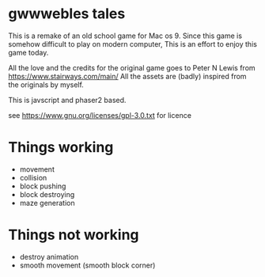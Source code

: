 
# gwwwebles tales #

This is a remake of an old school game for Mac os 9.
Since this game is somehow difficult to play on modern computer,
This is an effort to enjoy this game today.

All the love and the credits for the original game goes to Peter N Lewis from https://www.stairways.com/main/
All the assets are (badly) inspired from the originals by myself.

This is javscript and phaser2 based.

see https://www.gnu.org/licenses/gpl-3.0.txt for licence

# Things working #
- movement
- collision
- block pushing
- block destroying
- maze generation

# Things not working #
- destroy animation
- smooth movement (smooth block corner)
